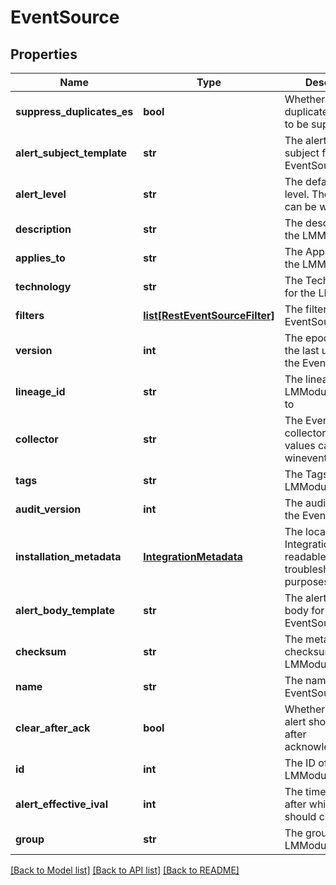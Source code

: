 # EventSource

## Properties
Name | Type | Description | Notes
------------ | ------------- | ------------- | -------------
**suppress_duplicates_es** | **bool** | Whether or not duplicate alerts have to be suppressed | [optional] 
**alert_subject_template** | **str** | The alert message subject for the EventSource | [optional] 
**alert_level** | **str** | The default alert level. The values can be warn | error | critical | doMapping | [optional] 
**description** | **str** | The description for the LMModule | [optional] 
**applies_to** | **str** | The Applies To for the LMModule | [optional] 
**technology** | **str** | The Technical Notes for the LMModule | [optional] 
**filters** | [**list[RestEventSourceFilter]**](RestEventSourceFilter.md) | The filters for the EventSource | [optional] 
**version** | **int** | The epoch time of the last update to the EventSource | [optional] 
**lineage_id** | **str** | The lineageId the LMModule belongs to | [optional] 
**collector** | **str** | The EventSource collector type. The values can be wineventlog | syslog | snmptrap | echo | logfile | scriptevent | awsrss | azurerss | azureadvisor | gcpatom | awsrdspievent | azureresourcehealthevent | azureemergingissue | azureloganalyticsworkspacesevent | awstrustedadvisor | awshealth | awsorganizationalhealth | ipmievent | [optional] 
**tags** | **str** | The Tags for the LMModule | [optional] 
**audit_version** | **int** | The auditVersion of the EventSource | [optional] 
**installation_metadata** | [**IntegrationMetadata**](IntegrationMetadata.md) | The local module&#39;s IntegrationMetadata, readable for troubleshooting purposes | [optional] 
**alert_body_template** | **str** | The alert message body for the EventSource | [optional] 
**checksum** | **str** | The metadata checksum for the LMModule content | [optional] 
**name** | **str** | The name of the EventSource | 
**clear_after_ack** | **bool** | Whether or not the alert should clear after acknowledgement | [optional] 
**id** | **int** | The ID of the LMModule | [optional] 
**alert_effective_ival** | **int** | The time in minutes after which the alert should clear | 
**group** | **str** | The group the LMModule is in | [optional] 

[[Back to Model list]](../README.md#documentation-for-models) [[Back to API list]](../README.md#documentation-for-api-endpoints) [[Back to README]](../README.md)


